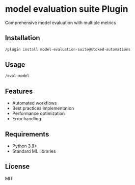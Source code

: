 # model evaluation suite Plugin

Comprehensive model evaluation with multiple metrics

## Installation

```bash
/plugin install model-evaluation-suite@stoked-automations
```

## Usage

```bash
/eval-model
```

## Features

- Automated workflows
- Best practices implementation
- Performance optimization
- Error handling

## Requirements

- Python 3.8+
- Standard ML libraries

## License

MIT
